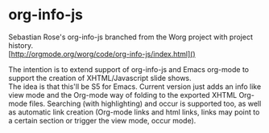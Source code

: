 # org-info-js
Sebastian Rose's org-info-js branched from the Worg project with project history.  
[http://orgmode.org/worg/code/org-info-js/index.html]()

The intention is to extend support of org-info-js and Emacs org-mode to support the creation of XHTML/Javascript slide shows.  
The idea is that this'll be S5 for Emacs. Current version just adds an info like view mode and the Org-mode way of folding to the exported XHTML Org-mode files. Searching (with highlighting) and occur is supported too, as well as automatic link creation (Org-mode links and html links, links may point to a certain section or trigger the view mode, occur mode).

